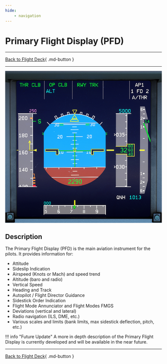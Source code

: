 ```yaml
---
hide:
    - navigation
---
```


# Primary Flight Display (PFD)

---

[Back to Flight Deck](../index.md){ .md-button }

---

![Primary Flight Display](../../../assets/a32nx-briefing/front/pdf.png "Primary Flight Display")

## Description

The Primary Flight Display (PFD) is the main aviation instrument for the pilots. It provides information for:

- Attitude
- Sideslip Indication
- Airspeed (Knots or Mach) and speed trend
- Altitude (baro and radio)
- Vertical Speed
- Heading and Track
- Autopilot / Flight Director Guidance
- Sidestick Order Indication
- Flight Mode Annunciator and Flight Modes FMGS
- Deviations (vertical and lateral)
- Radio navigation (ILS, DME, etc.)
- Various scales and limits (bank limits, max sidestick deflection, pitch, etc.)

<!-- TODO: UPDATE -->
!!! info "Future Update"
    A more in depth description of the Primary Flight Display is currently developed and will be available in the near future.

---

[Back to Flight Deck](../index.md){ .md-button }
